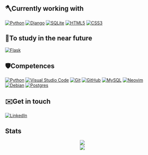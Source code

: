 ## 🪓Currently working with   

<a href="https://www.python.org">![Python](https://img.shields.io/badge/python-3670A0?style=for-the-badge&logo=python&logoColor=ffdd54)</a>
<a href="https://docs.djangoproject.com/en/4.1/">![Django](https://img.shields.io/badge/django-%23092E20.svg?style=for-the-badge&logo=django&logoColor=white)</a>
<a href="https://www.sqlite.org/index.html">![SQLite](https://img.shields.io/badge/sqlite-%2307405e.svg?style=for-the-badge&logo=sqlite&logoColor=white)</a>
<a href="https://www.html.com">![HTML5](https://img.shields.io/badge/html5-%23E34F26.svg?style=for-the-badge&logo=html5&logoColor=white)</a>
<a href="https://www.w3schools.com/css/">![CSS3](https://img.shields.io/badge/css3-%231572B6.svg?style=for-the-badge&logo=css3&logoColor=white)</a>

## 🌱To study in the near future

<a href="https://flask.palletsprojects.com/en/2.2.x/">![Flask](https://img.shields.io/badge/flask-%23000.svg?style=for-the-badge&logo=flask&logoColor=white)</a>

## 🛡️Competences

<a href="https://www.python.org">![Python](https://img.shields.io/badge/python-3670A0?style=for-the-badge&logo=python&logoColor=ffdd54)</a>
<a href="https://code.visualstudio.com/">![Visual Studio Code](https://img.shields.io/badge/Visual%20Studio%20Code-0078d7.svg?style=for-the-badge&logo=visual-studio-code&logoColor=white)</a>
<a href="https://git-scm.com/">![Git](https://img.shields.io/badge/git-%23F05033.svg?style=for-the-badge&logo=git&logoColor=white)</a>
<a href="https://www.github.com">![GitHub](https://img.shields.io/badge/github-%23121011.svg?style=for-the-badge&logo=github&logoColor=white)</a>
<a href="https://www.mysql.com/">![MySQL](https://img.shields.io/badge/mysql-%2300f.svg?style=for-the-badge&logo=mysql&logoColor=white)</a>
<a href="https://neovim.io/">![Neovim](https://img.shields.io/badge/NeoVim-%2357A143.svg?&style=for-the-badge&logo=neovim&logoColor=white)</a>
<a href="https://www.debian.org/index.es.html">![Debian](https://img.shields.io/badge/Debian-D70A53?style=for-the-badge&logo=debian&logoColor=white)</a>
<a href="https://www.postgresql.org/">![Postgres](https://img.shields.io/badge/postgres-%23316192.svg?style=for-the-badge&logo=postgresql&logoColor=white)</a>
    
## ✉️Get in touch

<a href="https://www.linkedin.com/in/daniel-atanasov-angelov-703a16217/" target="_blank">
    <img alt="LinkedIn" src="https://img.shields.io/badge/linkedin-%230A66C2.svg?&style=for-the-badge&logo=linkedin&logoColor=white"/>
</a>

## Stats
 <div align="center">
    <img src="http://github-readme-streak-stats.herokuapp.com?user=VarmiloVA&theme=dracula&count_private=true">
    <br>
    <img align="center" src="https://github-readme-stats.vercel.app/api/top-langs/?username=VarmiloVA&layout=compact&theme=dracula"/>
 </div>
